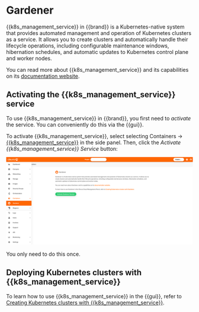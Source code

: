 # Gardener

{{k8s_management_service}} in {{brand}} is a Kubernetes-native system that provides automated management and operation of Kubernetes clusters as a service.
It allows you to create clusters and automatically handle their lifecycle operations, including configurable maintenance windows, hibernation schedules, and automatic updates to Kubernetes control plane and worker nodes.

You can read more about {{k8s_management_service}} and its capabilities on its [documentation website](https://gardener.cloud/docs/gardener/).

## Activating the {{k8s_management_service}} service

To use {{k8s_management_service}} in {{brand}}, you first need to *activate* the service. You can conveniently do this via the {{gui}}.

To activate {{k8s_management_service}}, select selecting Containers → [{{k8s_management_service}}](https://{{gui_domain}}/containers/gardener) in the side panel.
Then, click the _Activate {{k8s_management_service}} Service_ button:

!["Activate {{k8s_management_service}}" dialog in {{gui}}](assets/activate-gardener.png)

You only need to do this once.

## Deploying Kubernetes clusters with {{k8s_management_service}}

To learn how to use {{k8s_management_service}} in the {{gui}}, refer to [Creating Kubernetes clusters with {{k8s_management_service}}](create-shoot-cluster.md).
